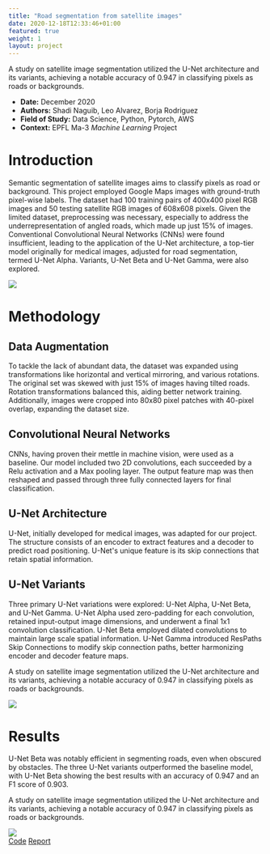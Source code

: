 ```yaml
---
title: "Road segmentation from satellite images"
date: 2020-12-18T12:33:46+01:00
featured: true
weight: 1
layout: project
---
```


A study on satellite image segmentation utilized the U-Net architecture and its variants, achieving a notable accuracy of 0.947 in classifying pixels as roads or backgrounds.

* **Date:** December 2020
* **Authors:** Shadi Naguib, Leo Alvarez, Borja Rodriguez
* **Field of Study:** Data Science, Python, Pytorch, AWS
* **Context:** EPFL Ma-3 *Machine Learning* Project

# Introduction 

Semantic segmentation of satellite images aims to classify pixels as road or background. This project employed Google Maps images with ground-truth pixel-wise labels. The dataset had 100 training pairs of 400x400 pixel RGB images and 50 testing satellite RGB images of 608x608 pixels. Given the limited dataset, preprocessing was necessary, especially to address the underrepresentation of angled roads, which made up just 15% of images. Conventional Convolutional Neural Networks (CNNs) were found insufficient, leading to the application of the U-Net architecture, a top-tier model originally for medical images, adjusted for road segmentation, termed U-Net Alpha. Variants, U-Net Beta and U-Net Gamma, were also explored.

<div class="web-image-md">
    <img src="../../images/project-images/road_segmentation/example.png">
</div>

# Methodology

## Data Augmentation
To tackle the lack of abundant data, the dataset was expanded using transformations like horizontal and vertical mirroring, and various rotations. The original set was skewed with just 15% of images having tilted roads. Rotation transformations balanced this, aiding better network training. Additionally, images were cropped into 80x80 pixel patches with 40-pixel overlap, expanding the dataset size.

## Convolutional Neural Networks
CNNs, having proven their mettle in machine vision, were used as a baseline. Our model included two 2D convolutions, each succeeded by a Relu activation and a Max pooling layer. The output feature map was then reshaped and passed through three fully connected layers for final classification.

## U-Net Architecture
U-Net, initially developed for medical images, was adapted for our project. The structure consists of an encoder to extract features and a decoder to predict road positioning. U-Net's unique feature is its skip connections that retain spatial information.

## U-Net Variants
Three primary U-Net variations were explored: U-Net Alpha, U-Net Beta, and U-Net Gamma. U-Net Alpha used zero-padding for each convolution, retained input-output image dimensions, and underwent a final 1x1 convolution classification. U-Net Beta employed dilated convolutions to maintain large scale spatial information. U-Net Gamma introduced ResPaths Skip Connections to modify skip connection paths, better harmonizing encoder and decoder feature maps.

A study on satellite image segmentation utilized the U-Net architecture and its variants, achieving a notable accuracy of 0.947 in classifying pixels as roads or backgrounds.

<div class="web-image-lg">
    <img src="../../images/project-images/road_segmentation/architecture.png">
</div>

# Results
U-Net Beta was notably efficient in segmenting roads, even when obscured by obstacles. The three U-Net variants outperformed the baseline model, with U-Net Beta showing the best results with an accuracy of 0.947 and an F1 score of 0.903.

A study on satellite image segmentation utilized the U-Net architecture and its variants, achieving a notable accuracy of 0.947 in classifying pixels as roads or backgrounds.

<div class="web-image-md">
    <img src="../../images/project-images/road_segmentation/results.png">
</div>

<div class="row justify-content-center">
  <div class="col-auto">
    <a class="button_link" href="https://github.com/shadinaguib/ML_Road-Segmentation" target="_blank">Code</a>
    <a class="button_link" href="/images/project-images/road_segmentation/Projet_2_ML.pdf" target="_blank">Report</a>
  </div>
</div>